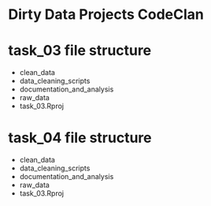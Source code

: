 # Dirty Data Projects CodeClan



# task_03 file structure

- clean_data
- data_cleaning_scripts
- documentation_and_analysis
- raw_data
- task_03.Rproj

# task_04 file structure 

- clean_data
- data_cleaning_scripts
- documentation_and_analysis
- raw_data
- task_03.Rproj
